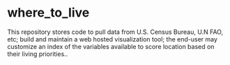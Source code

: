 # where_to_live
This repository stores code to pull data from U.S. Census Bureau, U.N FAO, etc; build and maintain a web hosted visualization tool; the end-user may customize an index of the variables available to score location based on their living priorities..
